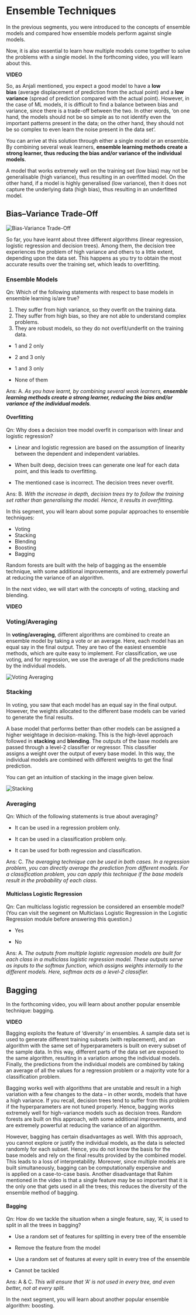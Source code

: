 # Ensemble Techniques

In the previous segments, you were introduced to the concepts of ensemble models and compared how ensemble models perform against single models.

Now, it is also essential to learn how multiple models come together to solve the problems with a single model. In the forthcoming video, you will learn about this.

**VIDEO**

So, as Anjali mentioned, you expect a good model to have a **low bias** (average displacement of prediction from the actual point) and a **low variance** (spread of prediction compared with the actual point). However, in the case of ML models, it is difficult to find a balance between bias and variance, since there is a trade-off between the two. In other words, ‘on one hand, the models should not be so simple as to not identify even the important patterns present in the data; on the other hand, they should not be so complex to even learn the noise present in the data set’.

  
You can arrive at this solution through either a single model or an ensemble. By combining several weak learners, **ensemble learning methods create a strong learner, thus reducing the bias and/or variance of the individual models**.

A model that works extremely well on the training set (low bias) may not be generalisable (high variance), thus resulting in an overfitted model. On the other hand, if a model is highly generalised (low variance), then it does not capture the underlying data (high bias), thus resulting in an underfitted model. 

## Bias–Variance Trade-Off

![Bias-Variance Trade-Off](https://i.ibb.co/7CftMSK/Bias-Variance-Trade-Off.png)

So far, you have learnt about three different algorithms (linear regression, logistic regression and decision trees). Among them, the decision tree experiences the problem of high variance and others to a little extent, depending upon the data set. This happens as you try to obtain the most accurate results over the training set, which leads to overfitting.

### Ensemble Models

Qn: Which of the following statements with respect to base models in ensemble learning is/are true?

1. They suffer from high variance, so they overfit on the training data.  
2. They suffer from high bias, so they are not able to understand complex problems.  
3. They are robust models, so they do not overfit/underfit on the training data.

- 1 and 2 only

- 2 and 3 only

- 1 and 3 only

- None of them

Ans: A. *As you have learnt, by combining several weak learners, **ensemble learning methods create a strong learner, reducing the bias and/or variance of the individual models**.*

#### Overfitting

Qn: Why does a decision tree model overfit in comparison with linear and logistic regression?

- Linear and logistic regression are based on the assumption of linearity between the dependent and independent variables.

- When built deep, decision trees can generate one leaf for each data point, and this leads to overfitting.

- The mentioned case is incorrect. The decision trees never overfit.

Ans: B. *With the increase in depth, decision trees try to follow the training set rather than generalising the model. Hence, it results in overfitting.*

In this segment, you will learn about some popular approaches to ensemble techniques:

-   Voting
-   Stacking
-   Blending
-   Boosting
-   Bagging

Random forests are built with the help of bagging as the ensemble technique, with some additional improvements, and are extremely powerful at reducing the variance of an algorithm. 

In the next video, we will start with the concepts of voting, stacking and blending.

**VIDEO**

### Voting/Averaging

In **voting/averaging**, different algorithms are combined to create an ensemble model by taking a vote or an average. Here, each model has an equal say in the final output. They are two of the easiest ensemble methods, which are quite easy to implement. For classification, we use voting, and for regression, we use the average of all the predictions made by the individual models.

![Voting Averaging](https://i.ibb.co/tK1HVcT/Voting-Averaging.jpg)

### Stacking

In voting, you saw that each model has an equal say in the final output. However, the weights allocated to the different base models can be varied to generate the final results.

A base model that performs better than other models can be assigned a higher weightage in decision-making. This is the high-level approach followed in **stacking** and **blending**. The outputs of the base models are passed through a level-2 classifier or regressor. This classifier assigns a weight over the output of every base model. In this way, the individual models are combined with different weights to get the final prediction.

You can get an intuition of stacking in the image given below.

![Stacking](https://i.ibb.co/ZBSDgn8/Stacking.jpg)

### Averaging

Qn: Which of the following statements is true about averaging?

- It can be used in a regression problem only.

- It can be used in a classification problem only.

- It can be used for both regression and classification.

Ans: C. *The averaging technique can be used in both cases. In a regression problem, you can directly average the prediction from different models. For a classification problem, you can apply this technique if the base models result in the probability of each class.*

#### Multiclass Logistic Regression

Qn: Can multiclass logistic regression be considered an ensemble model? (You can visit the segment on Multiclass Logistic Regression in the Logistic Regression module before answering this question.)

- Yes

- No

Ans: A. *The outputs from multiple logistic regression models are built for each class in a multiclass logistic regression model. These outputs serve as inputs to the softmax function, which assigns weights internally to the different models. Here, softmax acts as a level-2 classifier.*

## Bagging

In the forthcoming video, you will learn about another popular ensemble technique: bagging.

**VIDEO**

Bagging exploits the feature of ‘diversity’ in ensembles. A sample data set is used to generate different training subsets (with replacement), and an algorithm with the same set of hyperparameters is built on every subset of the sample data. In this way, different parts of the data set are exposed to the same algorithm, resulting in a variation among the individual models. Finally, the predictions from the individual models are combined by taking an average of all the values for a regression problem or a majority vote for a classification problem.

Bagging works well with algorithms that are unstable and result in a high variation with a few changes to the data – in other words, models that have a high variance. If you recall, decision trees tend to suffer from this problem if the hyperparameters are not tuned properly. Hence, bagging works extremely well for high-variance models such as decision trees. Random forests are built on this approach, with some additional improvements, and are extremely powerful at reducing the variance of an algorithm. 

However, bagging has certain disadvantages as well. With this approach, you cannot explore or justify the individual models, as the data is selected randomly for each subset. Hence, you do not know the basis for the base models and rely on the final results provided by the combined model. This leads to a loss of interpretability. Moreover, since multiple models are built simultaneously, bagging can be computationally expensive and is applied on a case-to-case basis. Another disadvantage that Rahim mentioned in the video is that a single feature may be so important that it is the only one that gets used in all the trees; this reduces the diversity of the ensemble method of bagging.

#### Bagging

Qn: How do we tackle the situation when a single feature, say, ‘A’, is used to split in all the trees in bagging?

- Use a random set of features for splitting in every tree of the ensemble

- Remove the feature from the model

- Use a random set of features at every split in every tree of the ensemble

- Cannot be tackled

Ans: A & C. *This will ensure that ‘A’ is not used in every tree, and even better, not at every split.*

In the next segment, you will learn about another popular ensemble algorithm: boosting.